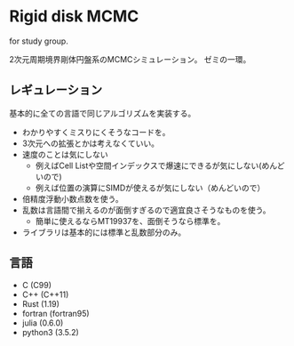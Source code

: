 # Rigid disk MCMC

for study group.

2次元周期境界剛体円盤系のMCMCシミュレーション。
ゼミの一環。

## レギュレーション
基本的に全ての言語で同じアルゴリズムを実装する。

- わかりやすくミスりにくそうなコードを。
- 3次元への拡張とかは考えなくていい。
- 速度のことは気にしない
    - 例えばCell Listや空間インデックスで爆速にできるが気にしない(めんどいので)
    - 例えば位置の演算にSIMDが使えるが気にしない（めんどいので）
- 倍精度浮動小数点数を使う。
- 乱数は言語間で揃えるのが面倒すぎるので適宜良さそうなものを使う。
    - 簡単に使えるならMT19937を、面倒そうなら標準を。
- ライブラリは基本的には標準と乱数部分のみ。

## 言語

* C (C99)
* C++ (C++11)
* Rust (1.19)
* fortran (fortran95)
* julia (0.6.0)
* python3 (3.5.2)
